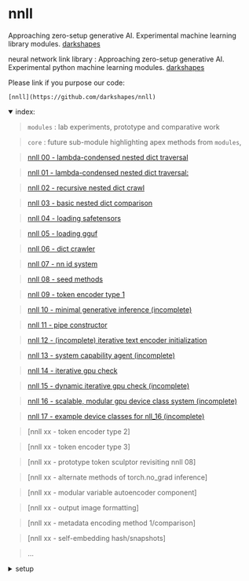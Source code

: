 # nnll

Approaching zero-setup generative AI.  Experimental machine learning library modules. [darkshapes](https://github.com/darkshapes/)

neural network link library : Approaching zero-setup generative AI.
Experimental python machine learning modules. [darkshapes](https://github.com/darkshapes/)

Please link if you purpose our code:
```
[nnll](https://github.com/darkshapes/nnll)
```

<details open><summary>
index:

</summary>


> `modules` : lab experiments, prototype and comparative work

> `core` : future sub-module highlighting apex methods from `modules`,

> [nnll 00 - lambda-condensed nested dict traversal](https://github.com/darkshapes/nnll/blob/main/modules/nnll_00/src.py#L29)

> [nnll 01 - lambda-condensed nested dict traversal:](https://github.com/darkshapes/nnll/blob/main/modules/nnll_01/src.py#L8)

> [nnll 02 - recursive nested dict crawl](https://github.com/darkshapes/nnll/blob/main/modules/nnll_02/src.py#L76)

> [nnll 03 - basic nested dict comparison](https://github.com/darkshapes/nnll/blob/main/modules/nnll_03/src.py#L19)

> [nnll 04 - loading safetensors](https://github.com/darkshapes/nnll/blob/main/modules/nnll_04/src.py#L5)

> [nnll 05 - loading gguf](https://github.com/darkshapes/nnll/blob/main/modules/nnll_05/src.py#L2)

> [nnll 06 - dict crawler](https://github.com/darkshapes/nnll/blob/main/modules/nnll_06/src.py#L14)

> [nnll 07 - nn id system](https://github.com/darkshapes/nnll/blob/main/modules/nnll_07/src.py#L2)

> [nnll 08 - seed methods](https://github.com/darkshapes/nnll/blob/main/modules/nnll_08/src.py#L2)

> [nnll 09 - token encoder type 1](https://github.com/darkshapes/nnll/modules/nnll_09/src.py#L12)

> [nnll 10 - minimal generative inference (incomplete)](https://github.com/darkshapes/nnll/blob/main/modules/nnll_10/src.py#L15)

> [nnll 11 - pipe constructor](https://github.com/darkshapes/nnll/blob/main/modules/nnll_11/src.py#L93)

> [nnll 12 -  (incomplete) iterative text encoder initialization](https://github.com/darkshapes/nnll/blob/main/modules/nnll_12/src.py#L5)

> [nnll 13 - system capability agent (incomplete)](https://github.com/darkshapes/nnll/blob/main/modules/nnll_13/src.py#L1)

> [nnll 14 - iterative gpu check](https://github.com/darkshapes/nnll/blob/main/modules/nnll_14/src.py#L7)

> [nnll 15 - dynamic iterative gpu check (incomplete)](https://github.com/darkshapes/nnll/blob/main/modules/nnll_15/src.py#L24)

> [nnll 16 - scalable, modular gpu device class system (incomplete)](https://github.com/darkshapes/nnll/blob/main/modules/nnll_16/src.py#L6)

> [nnll 17 - example device classes for nll_16 (incomplete)](https://github.com/darkshapes/nnll/blob/main/modules/nnll_17/src.py#L4)

> [nnll xx - token encoder type 2]

> [nnll xx - token encoder type 3]

> [nnll xx - prototype token sculptor revisiting nnll 08]

> [nnll xx - alternate methods of torch.no_grad inference]

> [nnll xx - modular variable autoencoder component]

> [nnll xx - output image formatting]

> [nnll xx - metadata encoding method 1/comparison]

> [nnll xx - self-embedding hash/snapshots]

> ...
</details>

<details><summary>
setup

</summary>

###### create virtual environment
> ```
> py -3.12 -m venv .venv_nnll
> ``` -->

###### activate (windows)
> ```
> Set-ExecutionPolicy Bypass -Scope Process -Force; .venv_nnll\Scripts\Activate.ps1
> ```

###### activate( linux | macos)
> ```
> .venv_nnll\bin\activate
> ```

###### upgrade pip
> ```
> python -m pip install --upgrade pip
> ```

###### install torch (nvidia/cuda device)
> ```
> pip install torch==2.3.1+cu121 torchvision torchaudio xformers --index-url https://download.pytorch.org/whl/cu121
> ```

###### install torch (apple/mps device)
> ```
> pip install torch torchvision torchaudio xformers flash-attn
> ```

###### clone repo
> ```
> git clone https://github.com/darkshapes/mull.git
> ```

###### add environment variables (windows)
>
> $env:HF_HUB_OFFLINE = "True"; $env:DISABLE_TELEMETRY = "YES"; $env:GIT_LFS_SKIP_SMUDGE = "1"
>

###### add environment variables (linux/macos)
>
> export HF_HUB_OFFLINE=True && export DISABLE_TELEMETRY=YES && export GIT_LFS_SKIP_SMUDGE=1
>

##### clone metadata
> ```
> git clone https://huggingface.co/exdysa/metadata nnll/metadata
> ```

</details>